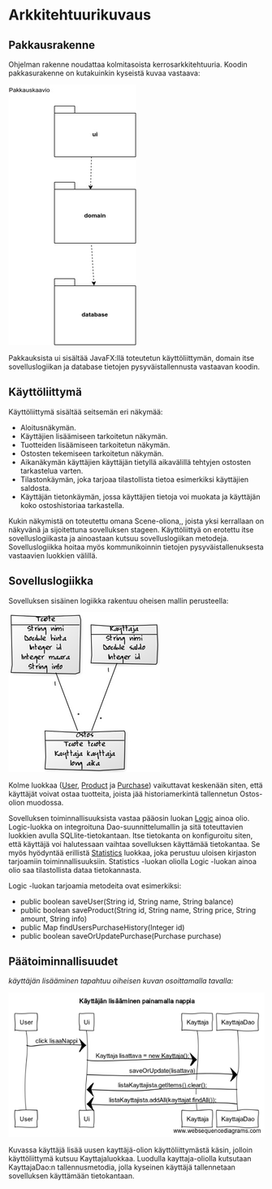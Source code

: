 # Arkkitehtuurikuvaus

## Pakkausrakenne

Ohjelman rakenne noudattaa kolmitasoista kerrosarkkitehtuuria. Koodin pakkasurakenne on kutakuinkin kyseistä kuvaa vastaava:

<img src= "https://raw.githubusercontent.com/Kallmark/otm-harjoitustyo/master/misc/kuvat/pakkauskaavio.jpg" widht="400">

Pakkauksista ui sisältää JavaFX:llä toteutetun käyttöliittymän, domain itse sovelluslogiikan ja database tietojen pysyväistallennusta vastaavan koodin.

## Käyttöliittymä

Käyttöliittymä sisältää seitsemän eri näkymää:

- Aloitusnäkymän.
- Käyttäjien lisäämiseen tarkoitetun näkymän.
- Tuotteiden lisäämiseen tarkoitetun näkymän.
- Ostosten tekemiseen tarkoitetun näkymän.
- Aikanäkymän käyttäjien käyttäjän tietyllä aikavälillä tehtyjen ostosten tarkastelua varten.
- Tilastonkäymän, joka tarjoaa tilastollista tietoa esimerkiksi käyttäjien saldosta. 
- Käyttäjän tietonkäymän, jossa käyttäjien tietoja voi muokata ja käyttäjän koko ostoshistoriaa tarkastella.

Kukin näkymistä on toteutettu omana Scene-oliona,, joista yksi kerrallaan on näkyvänä ja sijoitettuna sovelluksen stageen. Käyttöliittyä on erotettu itse sovelluslogiikasta ja ainoastaan kutsuu sovelluslogiikan metodeja. Sovelluslogiikka hoitaa myös kommunikoinnin tietojen pysyväistallenuksesta vastaavien luokkien välillä. 

## Sovelluslogiikka

Sovelluksen sisäinen logiikka rakentuu oheisen mallin perusteella:

<img src= "https://raw.githubusercontent.com/Kallmark/otm-harjoitustyo/master/misc/kuvat/luokkakaavio.jpg" widht="400">

Kolme luokkaa ([User](https://github.com/Kallmark/otm-harjoitustyo/blob/master/Kauppasovellus-otm/src/main/java/domain/User.java), [Product](https://github.com/Kallmark/otm-harjoitustyo/blob/master/Kauppasovellus-otm/src/main/java/domain/Product.java) ja [Purchase](https://github.com/Kallmark/otm-harjoitustyo/blob/master/Kauppasovellus-otm/src/main/java/domain/Purchase.java)) vaikuttavat keskenään siten, että käyttäjät voivat ostaa tuotteita, joista jää historiamerkintä tallennetun Ostos-olion muodossa. 

Sovelluksen toiminnallisuuksista vastaa pääosin luokan [Logic](https://github.com/Kallmark/otm-harjoitustyo/blob/master/Kauppasovellus-otm/src/main/java/domain/Logic.java) ainoa olio. Logic-luokka on integroituna Dao-suunnittelumallin ja sitä toteuttavien luokkien avulla SQLlite-tietokantaan. Itse tietokanta on konfiguroitu siten, että käyttäjä voi halutessaan vaihtaa sovelluksen käyttämää tietokantaa. Se myös hyödyntää erillistä [Statistics](https://github.com/Kallmark/otm-harjoitustyo/blob/master/Kauppasovellus-otm/src/main/java/domain/Statistics.java) luokkaa, joka perustuu uloisen kirjaston tarjoamiin toiminnallisuuksiin. Statistics -luokan oliolla Logic -luokan ainoa olio saa tilastollista dataa tietokannasta. 

Logic -luokan tarjoamia metodeita ovat esimerkiksi: 

- public boolean saveUser(String id, String name, String balance)
- public boolean saveProduct(String id, String name, String price, String amount, String info)
- public Map findUsersPurchaseHistory(Integer id)
- public boolean saveOrUpdatePurchase(Purchase purchase)

## Päätoiminnallisuudet

*käyttäjän lisääminen tapahtuu oiheisen kuvan osoittamalla tavalla:*
  
<img src= "https://raw.githubusercontent.com/Kallmark/otm-harjoitustyo/master/misc/kuvat/sekvenssikaavio.png" widht="400">

Kuvassa käyttäjä lisää uusen kayttäjä-olion käyttöliittymästä käsin, jolloin käyttöliittymä kutsuu Kayttajaluokkaa. Luodulla kayttaja-oliolla kutsutaan KayttajaDao:n tallennusmetodia, jolla kyseinen käyttäjä tallennetaan sovelluksen käyttämään tietokantaan. 



